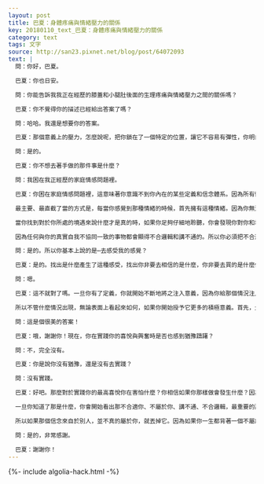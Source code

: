 ```yaml
---
layout: post
title: 巴夏：身體疼痛與情緒壓力的關係
key: 20180110_text_巴夏：身體疼痛與情緒壓力的關係
category: text
tags: 文字
source: http://san23.pixnet.net/blog/post/64072093
text: |
  問：你好，巴夏。

  巴夏：你也日安。

  問：你能告訴我我正在經歷的膝蓋和小腿肚後面的生理疼痛與情緒壓力之間的關係嗎？

  巴夏：你不覺得你的描述已經給出答案了嗎？

  問：哈哈。我還是想要你的答案。

  巴夏：那個意義上的壓力，怎麼說呢，把你鎖在了一個特定的位置，讓它不容易有彈性，你明白嗎？

  問：是的。

  巴夏：你不想去著手做的那件事是什麼？

  問：我困在我正經歷的家庭情感問題裡。

  巴夏：你困在家庭情感問題裡，這意味著你意識不到你內在的某些定義和信念體系。因為所有情緒都來自於信念和定義，你不會對什麼事物有任何感觸，除非你首先相信它是真的。所以，如果你想要解困，就應該去發現是什麼信念和定義在創造那你正在體驗的情緒。

  最主要、最直截了當的方式是，每當你感覺到那種情緒的時候，首先擁有這種情緒。因為你無法改變你不擁有的東西，然後承認它是在給你一個信號，它在告訴你你正在經歷你們所謂的負面情緒，就只是因為你在用負面的信念體系過濾著你的能量。因為當你的能量流經特定的信念體系時，情緒就這樣產生了。所以，當你有某種情緒體驗時，你唯一要做的就是問自己：我非要把我與境遇的關係的哪一部分信以為真嗎？

  當你找到對於你所處的境遇來說什麼才是真的時，如果你足夠仔細地聆聽，你會發現你對你和境遇之間的關係有著怎樣的信念。當你找出那個定義、意識到那個定義時，如果那個定義與你的真實自我不協同一致，它會突然顯得不合邏輯並且講不通，然後你就可以放掉它。

  因為任何與你的真實自我不協同一致的事物都會顯得不合邏輯和講不通的。所以你必須把不合適的信念從無意識中帶到表意識上來。因為一旦你認出了那個信念，你就能放掉它。但如果你不把它從潛意識提到表意識認知上來的話，則會一直引起情緒反覆發作。這樣說清楚了嗎？

  問：是的。所以你基本上說的是⋯去感受我的感覺？

  巴夏：是的。找出是什麼產生了這種感受，找出你非要去相信的是什麼，你非要去買的是什麼信念和定義的帳來感覺到你正擁有的感觸。因為如果你沒有一個定義的話，你也不會有任何感受。如果我對你說一個你沒有定義的詞語，你不知道如何對之感觸，不是嗎

  問：嗯。

  巴夏：這不就對了嗎。一旦你有了定義，你就開始不斷地將之注入意義，因為你給那個情況注入的定義結構。但一切境遇根本上是中性的，它們不帶天生實有的意義，它們毫無意義，人生從根本上講是沒有意義的。我這麼說不是消極的。意思是你被設計來給人生注入意義，你決定著事物的意義。它們不會自動地意味著任何事。它們只是中性的，只是些小道具。

  所以不管什麼情況出現，無論表面上看起來如何，如果你開始授予它更多的積極意義。首先，允許它是中性的，退一步，冷靜一下，然後說：「等一下，我不需要做出反應，這是中性的」，然後無論什麼原因授予它一個正面積極的意義，那麼你就只會從中得到正面積極的結果，無論那個情況下別人可能對你有什麼企圖。你明白嗎？

  問：這是個很美的答案！

  巴夏：哦，謝謝你！現在，你在實踐你的喜悅與興奮時是否也感到猶豫躊躇？

  問：不，完全沒有。

  巴夏：你是說你沒有猶豫，還是沒有去實踐？

  問：沒有實踐。

  巴夏：好吧。那麼對於實踐你的最高喜悅你在害怕什麼？你相信如果你那樣做會發生什麼？因為你看，這是另外一種探索你的信念的方法。如果你有恐懼，那麼就探索它，擴大它，放大它，把它提到明處，然後說"好吧，如果我真的這樣做了，我所害怕的最壞的情況是什麼？然後放任你的想像，變得害怕，放大它以至於你能夠找出那是什麼信念，什麼定義。

  一旦你知道了那是什麼，你會開始看出那不合適你、不屬於你、講不通、不合邏輯，最重要的那不屬於你。它也許來自父母，也許來自社會，也許來自同伴，但你不是必須要買它的帳，因為你要體驗到任何事的唯一途徑就是你自己同意體驗它。

  所以如果那個信念來自於別人，並不真的屬於你，就丟掉它。因為如果你一生都背著一個不屬於你的東西，這叫做偷竊。你在偷竊別人的信念。它們不屬於你。所以丟棄它們，交還它們，哦，這些不屬於我，回到信念替換去，我想交還這些，它們不屬於我，並且它們很沉重，我受夠了，我不想在我的人生裡拖拽它們，而且它們讓我關節疼。就沒問題了。你跟上了嗎？

  問：是的，非常感謝。

  巴夏：謝謝你！
---
```


{%- include algolia-hack.html -%}
